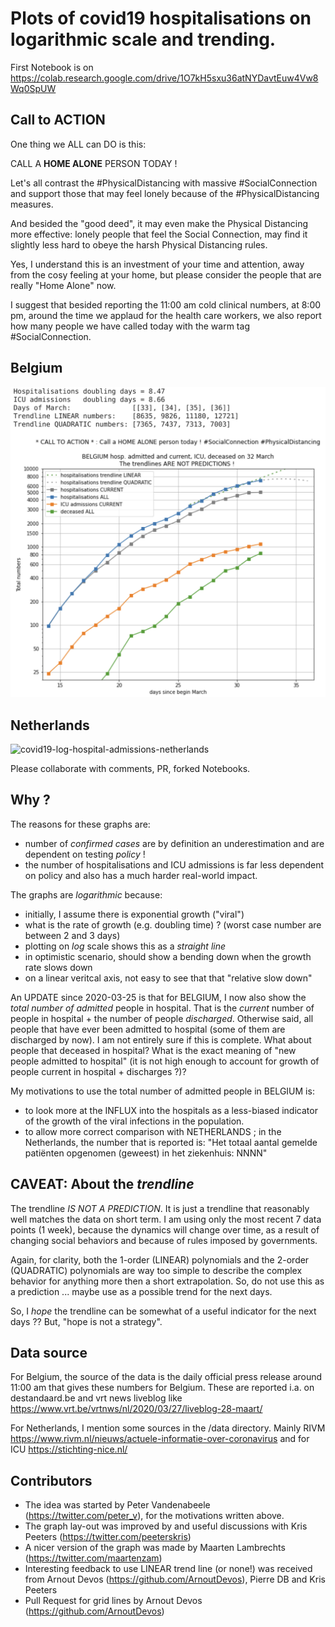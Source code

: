# Plots of covid19 hospitalisations on logarithmic scale and trending.

First Notebook is on https://colab.research.google.com/drive/1O7kH5sxu36atNYDavtEuw4Vw8Wq0SpUW

## Call to ACTION

One thing we ALL can DO is this:


CALL A  **HOME ALONE**  PERSON TODAY !


Let's all contrast the #PhysicalDistancing with massive #SocialConnection and support those that
may feel lonely because of the #PhysicalDistancing measures.

And besided the "good deed", it may even make the Physical Distancing more effective: lonely people that
feel the Social Connection, may find it slightly less hard to obeye the harsh Physical Distancing rules.

Yes, I understand this is an investment of your time and attention, away from the cosy feeling at your
home, but please consider the people that are really "Home Alone" now.

I suggest that besided reporting the 11:00 am cold clinical numbers, at 8:00 pm, around the time we
applaud for the health care workers, we also report how many people we have called today with the
warm tag #SocialConnection.

## Belgium

![covid19-log-hospital-admissions-belgium](./images/covid19-log-belgium-2020-04-01.png "covid19 log hospital admissions belgium")

## Netherlands

![covid19-log-hospital-admissions-netherlands](./images/covid19-log-netherlands-2020-03-30.png "covid19 log hospital admissions netherlands")

Please collaborate with comments, PR, forked Notebooks.

## Why ?

The reasons for these graphs are:

* number of _confirmed cases_ are by definition an underestimation and are dependent on testing _policy_ !
* the number of hospitalisations and ICU admissions is far less dependent on policy and also has a much harder real-world impact.

The graphs are _logarithmic_ because:

* initially, I assume there is exponential growth ("viral")
* what is the rate of growth (e.g. doubling time) ? (worst case number are between 2 and 3 days)
* plotting on _log_ scale shows this as a _straight line_
* in optimistic scenario, should show a bending down when the growth rate slows down
* on a linear veritcal axis, not easy to see that that "relative slow down"

An UPDATE since 2020-03-25 is that for BELGIUM, I now also show the _total number of admitted_ people in hospital. That is the _current_ number of people in hospital + the number of people _discharged_. Otherwise said, all people that have ever been admitted to hospital (some of them are discharged by now). I am not entirely sure if this is complete. What about people that deceased in hospital? What is the exact meaning of "new people admitted to hospital" (it is not high enough to account for growth of people current in hospital + discharges ?)?

My motivations to use the total number of admitted people in BELGIUM is:
* to look more at the INFLUX into the hospitals as a less-biased indicator of the growth of the viral infections in the population.
* to allow more correct comparison with NETHERLANDS ; in the Netherlands, the number that is reported is: "Het totaal aantal gemelde patiënten opgenomen (geweest) in het ziekenhuis: NNNN"

## CAVEAT: About the *trendline*

The trendline *IS NOT A PREDICTION*. It is just a trendline that reasonably well matches the data on short term. I am using only the most recent 7 data points (1 week), because the dynamics will change over time, as a result of changing social behaviors and because of rules imposed by governments.

Again, for clarity, both the 1-order (LINEAR) polynomials and the 2-order (QUADRATIC) polynomials are way too simple to describe the complex behavior for anything more then a short extrapolation. So, do not use this as a prediction ... maybe use as a possible trend for the next days.

So, I _hope_ the trendline can be somewhat of a useful indicator for the next days ?? But, "hope is not a strategy".

## Data source

For Belgium, the source of the data is the daily official press release around 11:00 am that gives these numbers for Belgium. These are reported i.a. on destandaard.be and vrt news liveblog like https://www.vrt.be/vrtnws/nl/2020/03/27/liveblog-28-maart/

For Netherlands, I mention some sources in the /data directory. Mainly RIVM https://www.rivm.nl/nieuws/actuele-informatie-over-coronavirus and for ICU https://stichting-nice.nl/

## Contributors

* The idea was started by Peter Vandenabeele (https://twitter.com/peter_v), for the motivations written above.
* The graph lay-out was improved by and useful discussions with Kris Peeters (https://twitter.com/peeterskris)
* A nicer version of the graph was made by Maarten Lambrechts (https://twitter.com/maartenzam)
* Interesting feedback to use LINEAR trend line (or none!) was received from Arnout Devos (https://github.com/ArnoutDevos), Pierre DB and Kris Peeters
* Pull Request for grid lines by Arnout Devos (https://github.com/ArnoutDevos)
